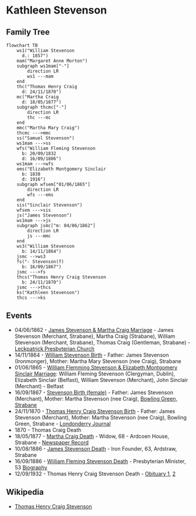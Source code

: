 # Kathleen Stevenson

## Family Tree

```mermaid
flowchart TB
    ws1("William Stevenson
      d.: 1857")
    mam("Margaret Anne Morton")
    subgraph ws1mam["-"]
        direction LR
        ws1 ---mam
    end
    thc("Thomas Henry Craig
      d: 24/11/1870")
    mc("Martha Craig
      d: 18/05/1877")
    subgraph thcmc["-"]
        direction LR
        thc ---mc
    end
    mmc("Martha Mary Craig")    
    thcmc --->mmc
    ss("Samuel Stevenson")
    ws1mam --->ss
    wfs("William Fleming Stevenson
      b: 20/09/1832
      d: 16/09/1886")
    ws1mam --->wfs
    ems("Elizabeth Montgomery Sinclair
      b: 1838
      d: 1916")
    subgraph wfsem["01/06/1865"]
        direction LR
        wfs ---ems
    end
    sis("Sinclair Stevenson")
    wfsem --->sis
    js("James Stevenson")
    ws1mam --->js
    subgraph jsmc["m: 04/06/1862"]
        direction LR
        js ---mmc
    end
    ws3("William Stevenson
      b: 14/11/1864")
    jsmc -->ws3
    fs("- Stevenson(f)
      b: 16/09/1867")
    jsmc --->fs
    thcs("Thomas Henry Craig Stevenson
      b: 24/11/1870")
    jsmc --->thcs
    ks("Kathleen Stevenson")
    thcs --->ks
```

## Events

- 04/06/1862 - [James Stevenson & Martha Craig Marriage][mjsmc] - James Stevenson (Merchant, Strabane), Martha Craig (Strabane), William Stevenson (Merchant, Strabane), Thomas Craig (Gentleman, Strabane) - [Leckpatrick Presbyterian Church][leckpatrick]
- 14/11/1864 - [William Stevenson Birth][bws] - Father: James Stevenson (Ironmonger), Mother: Martha Mary Stevenson (nee Craig), Strabane
- 01/06/1865 - [William Flemming Stevenson & Elizabeth Montgomery Sinclair Marriage][mwfsems]: William Fleming Stevenson (Clergyman, Dublin), Elizabeth Sinclair (Belfast), William Stevenson (Merchant), John Sinclair (Merchant) - Belfast
- 16/09/1867 - [Stevenson Birth (female)][bfs] - Father: James Stevenson (Merchant), Mother: Martha Stevenson (nee Craig), [Bowling Green, Strabane][bowling-green]
- 24/11/1870 - [Thomas Henry Craig Stevenson Birth][bthcs] - Father: James Stevenson (Merchant), Mother: Martha Stevenson (nee Craig), Bowling Green, Strabane - [Londonderry Journal](https://www.cotyroneireland.com/surnames/stevenson3.html)
- 1870 - Thomas Craig Death
- 18/05/1877 - [Martha Craig Death][dmc1] - Widow, 68 - Ardcoen House, Strabane - [Newspaper Record](https://www.genealogy.com/forum/surnames/topics/stevenson/3206/)
- 10/08/1886 - [James Stevenson Death][djs] - Iron Founder, 63, Ardstraw, Strabane
- 16/09/1886 - [Wiiliam Fleming Stevenson Death][dwfs] - Presbyterian Minister, 53 [Biography][biowfs]
- 12/09/1932 - Thomas Henry Craig Stevenson Death - [Obituary 1][othcs1], [2][othcs2]

## Wikipedia

- [Thomas Henry Craig Stevenson](https://en.wikipedia.org/wiki/T._H._C._Stevenson)

[bws]: ./william-stevenson-birth-2321710.pdf
[bfs]: ./f-stevenson-birth-2276746.pdf
[bthcs]: ./thomas-stevenson-birth-2218341.pdf
[mjsmc]: ./james-stevenson-martha-craig-marriage-5495910.pdf
[mwfsems]: ./william-f-stevenson-elizabeth-sinclair-marriage-8257038.pdf
[djs]: ./james-stevenson-death-4863545.pdf
[dmc1]: ./martha-craig-1-death-7210651.pdf
[dwfs]: ./william-fleming-stevenson-death-4784432.pdf
[biowfs]: https://www.dib.ie/biography/stevenson-william-fleming-a8294
[leckpatrick]: https://maps.app.goo.gl/GLChqzaDe9irynTAA
[bowling-green]: https://maps.app.goo.gl/ThU7yL2vC82EjYhE9
[othcs1]: ./THC%20Stevenson%20obit%20brmedj07406-0038.pdf
[othcs2]: ./THC%20Stevenson%20obit%203.pdf
